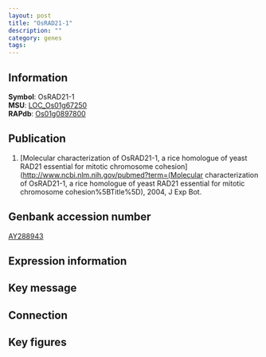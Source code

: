 ```yaml
---
layout: post
title: "OsRAD21-1"
description: ""
category: genes
tags: 
---
```


## Information
__Symbol__: OsRAD21-1  
__MSU__: [LOC_Os01g67250](http://rice.plantbiology.msu.edu/cgi-bin/ORF_infopage.cgi?orf=LOC_Os01g67250)  
__RAPdb__: [Os01g0897800](http://rapdb.dna.affrc.go.jp/viewer/gbrowse_details/irgsp1?name=Os01g0897800)  

## Publication
1. [Molecular characterization of OsRAD21-1, a rice homologue of yeast RAD21 essential for mitotic chromosome cohesion](http://www.ncbi.nlm.nih.gov/pubmed?term=(Molecular characterization of OsRAD21-1, a rice homologue of yeast RAD21 essential for mitotic chromosome cohesion%5BTitle%5D), 2004, J Exp Bot.

## Genbank accession number
[AY288943](http://www.ncbi.nlm.nih.gov/nuccore/AY288943)

## Expression information

## Key message

## Connection

## Key figures


